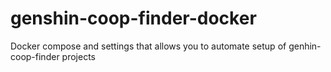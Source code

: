 # genshin-coop-finder-docker
Docker compose and settings that allows you to automate setup of genhin-coop-finder projects
